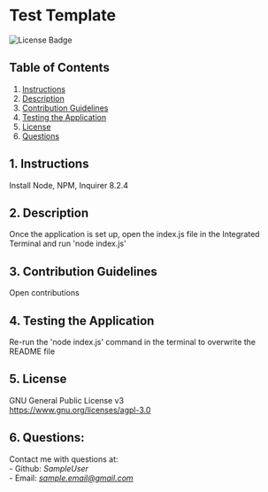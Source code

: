 
  # Test Template
  ![License Badge](https://img.shields.io/badge/License-AGPL_v3-blue.svg)
  ## Table of Contents
  1. [Instructions](#1-instructions)
  2. [Description](#2-description)
  3. [Contribution Guidelines](#3-contribution-guidelines)
  4. [Testing the Application](#4-testing-the-application)
  5. [License](#5-license)
  6. [Questions](#6-questions)

  ## 1. Instructions
  Install Node, NPM, Inquirer 8.2.4

  ## 2. Description
  Once the application is set up, open the index.js file in the Integrated Terminal and run 'node index.js'

  ## 3. Contribution Guidelines
  Open contributions

  ## 4. Testing the Application
  Re-run the 'node index.js' command in the terminal to overwrite the README file 

  ## 5. License
  GNU General Public License v3</br>
  https://www.gnu.org/licenses/agpl-3.0

  ## 6. Questions:
  Contact me with questions at:</br>
    - Github: *SampleUser*</br>
    - Email: *sample.email@gmail.com*
